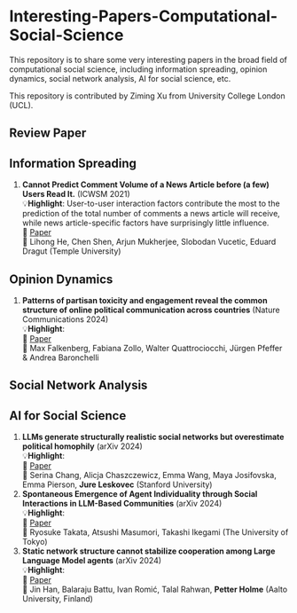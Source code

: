 # Interesting-Papers-Computational-Social-Science

This repository is to share some very interesting papers in the broad field of computational social science, including information spreading, opinion dynamics, social network analysis, AI for social science, etc. 

This repository is contributed by Ziming Xu from University College London (UCL).

## Review Paper


## Information Spreading
1. **Cannot Predict Comment Volume of a News Article before (a few) Users Read It.** (ICWSM 2021)  
:bulb:**Highlight**: User-to-user interaction factors contribute the most to the prediction of the total number of comments a news article will receive, while news article-specific factors have surprisingly little influence.  
:link: [Paper](https://ojs.aaai.org/index.php/ICWSM/article/view/18051)  
:busts_in_silhouette: Lihong He, Chen Shen, Arjun Mukherjee, Slobodan Vucetic, Eduard Dragut (Temple University)  



## Opinion Dynamics
1. **Patterns of partisan toxicity and engagement reveal the common structure of online political communication across countries** (Nature Communications 2024)  
:bulb:**Highlight**:      
:link: [Paper](https://www.nature.com/articles/s41467-024-53868-0)  
:busts_in_silhouette: Max Falkenberg, Fabiana Zollo, Walter Quattrociocchi, Jürgen Pfeffer & Andrea Baronchelli   



## Social Network Analysis

## AI for Social Science
1. **LLMs generate structurally realistic social networks but overestimate political homophily** (arXiv 2024)  
:bulb:**Highlight**:  
:link: [Paper](https://arxiv.org/abs/2408.16629)  
:busts_in_silhouette: Serina Chang, Alicja Chaszczewicz, Emma Wang, Maya Josifovska, Emma Pierson, **Jure Leskovec** (Stanford University)  
2. **Spontaneous Emergence of Agent Individuality through Social Interactions in LLM-Based Communities** (arXiv 2024)  
:bulb:**Highlight**:  
:link: [Paper](https://arxiv.org/abs/2411.03252)  
:busts_in_silhouette: Ryosuke Takata, Atsushi Masumori, Takashi Ikegami (The University of Tokyo)  
3. **Static network structure cannot stabilize cooperation among Large Language Model agents** (arXiv 2024)  
:bulb:**Highlight**:  
:link: [Paper](https://arxiv.org/abs/2411.10294)  
:busts_in_silhouette: Jin Han, Balaraju Battu, Ivan Romić, Talal Rahwan, **Petter Holme** (Aalto University, Finland)    


